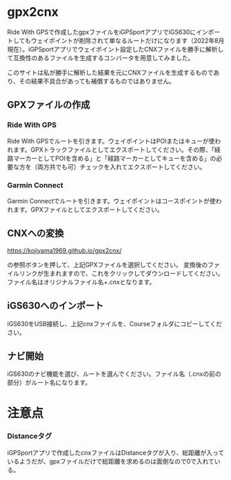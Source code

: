 # gpx2cnx
Ride With GPSで作成したgpxファイルをiGPSportアプリでiGS630にインポートしてもウェイポイントが削除されて単なるルートだけになります（2022年8月現在）。iGPSportアプリでウェイポイント設定したCNXファイルを勝手に解析して互換性のあるファイルを生成するコンバータを用意してみました。

このサイトは私が勝手に解析した結果を元にCNXファイルを生成するものであり、その結果不具合があっても補償するものではありません。

## GPXファイルの作成

### Ride With GPS
Ride With GPSでルートを引きます。ウェイポイントはPOIまたはキューが使われます。GPXトラックファイルとしてエクスポートしてください。その際、「経路マーカーとしてPOIを含める」と「経路マーカーとしてキューを含める」の必要な方を（両方共でも可）チェックを入れてエクスポートしてください。

### Garmin Connect
Garmin Connectでルートを引きます。ウェイポイントはコースポイントが使われます。GPXファイルとしてエクスポートしてください。

## CNXへの変換
https://kojiyama1969.github.io/gpx2cnx/

の参照ボタンを押して、上記GPXファイルを選択してください。
変換後のファイルリンクが生まれますので、これをクリックしてダウンロードしてください。ファイル名はオリジナルファイル名+.cnxとなります。

## iGS630へのインポート

iGS630をUSB接続し、上記cnxファイルを、Courseフォルダにコピーしてください。

## ナビ開始
iGS630のナビ機能を選び、ルートを選んでください。ファイル名（.cnxの前の部分）がルート名になります。

# 注意点

### Distanceタグ
iGPSportアプリで作成したcnxファイルはDistanceタグが入り、総距離が入っているようだが、gpxファイルだけで総距離を求めるのは面倒なので0で入れている。
